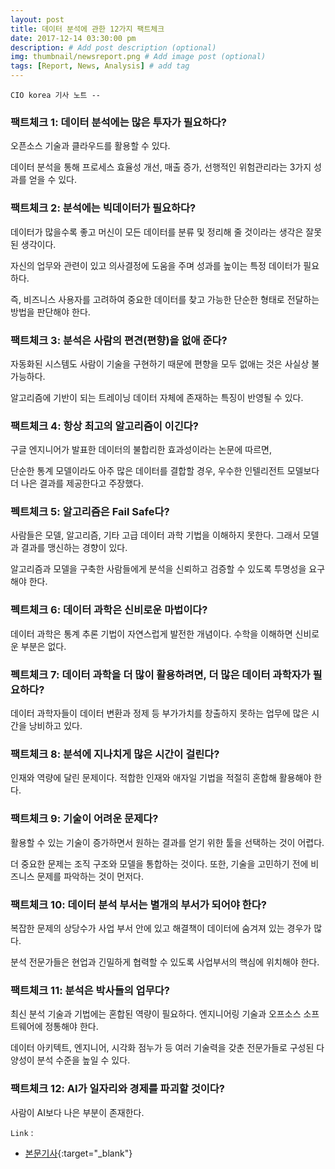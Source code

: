 ```yaml
---
layout: post
title: 데이터 분석에 관한 12가지 팩트체크
date: 2017-12-14 03:30:00 pm
description: # Add post description (optional)
img: thumbnail/newsreport.png # Add image post (optional)
tags: [Report, News, Analysis] # add tag
---
```


`CIO korea 기사 노트 --`

### 팩트체크 1: 데이터 분석에는 많은 투자가 필요하다?

오픈소스 기술과 클라우드를 활용할 수 있다.

데이터 분석을 통해 프로세스 효율성 개선, 매출 증가, 선행적인 위험관리라는 3가지 성과를 얻을 수 있다.

### 팩트체크 2: 분석에는 빅데이터가 필요하다?

데이터가 많을수록 좋고 머신이 모든 데이터를 분류 및 정리해 줄 것이라는 생각은 잘못된 생각이다.

자신의 업무와 관련이 있고 의사결정에 도움을 주며 성과를 높이는 특정 데이터가 필요하다.

즉, 비즈니스 사용자를 고려하여 중요한 데이터를 찾고 가능한 단순한 형태로 전달하는 방법을 판단해야 한다.

### 팩트체크 3: 분석은 사람의 편견(편향)을 없애 준다?

자동화된 시스템도 사람이 기술을 구현하기 때문에 편향을 모두 없애는 것은 사실상 불가능하다.

알고리즘에 기반이 되는 트레이닝 데이터 자체에 존재하는 특징이 반영될 수 있다.

### 팩트체크 4: 항상 최고의 알고리즘이 이긴다?

구글 엔지니어가 발표한 데이터의 불합리한 효과성이라는 논문에 따르면, 

단순한 통계 모델이라도 아주 많은 데이터를 결합할 경우, 우수한 인텔리전트 모델보다 더 나은 결과를 제공한다고 주장했다.

### 펙트체크 5: 알고리즘은 Fail Safe다?

사람들은 모델, 알고리즘, 기타 고급 데이터 과학 기법을 이해하지 못한다. 그래서 모델과 결과를 맹신하는 경향이 있다.

알고리즘과 모델을 구축한 사람들에게 분석을 신뢰하고 검증할 수 있도록 투명성을 요구해야 한다.

### 펙트체크 6: 데이터 과학은 신비로운 마법이다?

데이터 과학은 통계 추론 기법이 자연스럽게 발전한 개념이다. 수학을 이해하면 신비로운 부분은 없다.

### 펙트체크 7: 데이터 과학을 더 많이 활용하려면, 더 많은 데이터 과학자가 필요하다?

데이터 과학자들이 데이터 변환과 정제 등 부가가치를 창출하지 못하는 업무에 많은 시간을 낭비하고 있다.

### 팩트체크 8: 분석에 지나치게 많은 시간이 걸린다?

인재와 역량에 달린 문제이다. 적합한 인재와 애자일 기법을 적절히 혼합해 활용해야 한다.

### 팩트체크 9: 기술이 어려운 문제다?

활용할 수 있는 기술이 증가하면서 원하는 결과를 얻기 위한 툴을 선택하는 것이 어렵다.

더 중요한 문제는 조직 구조와 모델을 통합하는 것이다. 또한, 기술을 고민하기 전에 비즈니스 문제를 파악하는 것이 먼저다.

### 팩트체크 10: 데이터 분석 부서는 별개의 부서가 되어야 한다?

복잡한 문제의 상당수가 사업 부서 안에 있고 해결책이 데이터에 숨겨져 있는 경우가 많다.

분석 전문가들은 현업과 긴밀하게 협력할 수 있도록 사업부서의 핵심에 위치해야 한다.

### 팩트체크 11: 분석은 박사들의 업무다?

최신 분석 기술과 기법에는 혼합된 역량이 필요하다. 엔지니어링 기술과 오프소스 소프트웨어에 정통해야 한다.

데이터 아키텍트, 엔지니어, 시각화 점누가 등 여러 기술력을 갖춘 전문가들로 구성된 다양성이 분석 수준을 높일 수 있다.

### 팩트체크 12: AI가 일자리와 경제를 파괴할 것이다?

사람이 AI보다 나은 부분이 존재한다. 

`Link` : 

* [본문기사](http://www.ciokorea.com/news/36439){:target="_blank"}